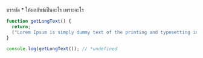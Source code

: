 บรรทัด \* ให้ผลลัพธ์เป็นอะไร เพราะอะไร

```js
function getLongText() {
  return;
  ("Lorem Ipsum is simply dummy text of the printing and typesetting industry.");
}

console.log(getLongText()); // *undefined
```
